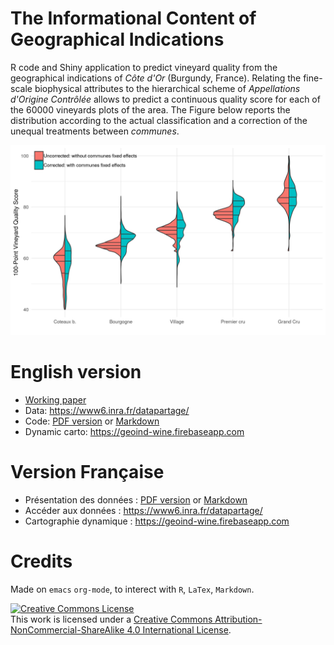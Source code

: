 # The Informational Content of Geographical Indications

R code and Shiny application to predict vineyard quality from the geographical indications of *Côte d'Or* (Burgundy, France). Relating the fine-scale biophysical attributes to the hierarchical scheme of *Appellations d'Origine Contrôlée* allows to predict a continuous quality score for each of the 60000 vineyards plots of the area. The Figure below reports the distribution according to the actual classification and a correction of the unequal treatments between *communes*.

![img](Figures/MainPlot.png)


# English version

-   [Working paper](WorkingPaper.pdf)
-   Data: <https://www6.inra.fr/datapartage/>
-   Code: [PDF version](ReproPaper.pdf) or [Markdown](ReproPaper.md)
-   Dynamic carto: <https://geoind-wine.firebaseapp.com>


# Version Française

-   Présentation des données : [PDF version](DataPaper.pdf) or [Markdown](DataPaper.md)
-   Accéder aux données : <https://www6.inra.fr/datapartage/>
-   Cartographie dynamique : <https://geoind-wine.firebaseapp.com>


# Credits

Made on `emacs` `org-mode`, to interect with `R`, `LaTex`, `Markdown`.

<a rel="license" href="http://creativecommons.org/licenses/by-nc-sa/4.0/"><img alt="Creative Commons License" style="border-width:0" src="https://i.creativecommons.org/l/by-nc-sa/4.0/88x31.png" /></a><br />This work is licensed under a <a rel="license" href="http://creativecommons.org/licenses/by-nc-sa/4.0/">Creative Commons Attribution-NonCommercial-ShareAlike 4.0 International License</a>.
